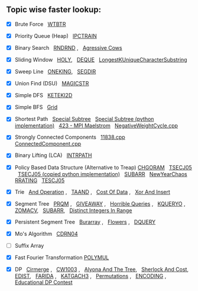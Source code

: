 ## Topic wise faster lookup:

- [x] Brute Force &nbsp; [WTBTR](https://github.com/harshraj22/problem_solving/blob/master/solution/codechef/WTBTR.cpp)

- [x] Priority Queue (Heap) &nbsp; [IPCTRAIN](https://github.com/harshraj22/problem_solving/blob/master/solution/codechef/IPCTRAIN.cpp) 
- [x] Binary Search &nbsp; [RNDRND](https://github.com/harshraj22/problem_solving/blob/master/solution/codechef/RNDRND.cpp) , &nbsp; [Agressive Cows](https://github.com/harshraj22/problem_solving/blob/master/solution/spoj/Aggressive_cows.cpp)

- [x] Sliding Window &nbsp; [HOLY](https://github.com/harshraj22/problem_solving/blob/master/solution/codechef/HOLY.cpp), &nbsp; [DEQUE](https://github.com/harshraj22/problem_solving/blob/master/solution/hacker_rank/DEQUE.cpp) &nbsp; [LongestKUniqueCharacterSubstring](https://github.com/harshraj22/problem_solving/blob/master/solution/geeksforgeeks/LongestKUniqueCharacterSubstring.cpp)

- [x] Sweep Line &nbsp; [ONEKING](https://github.com/harshraj22/problem_solving/blob/master/solution/codechef/ONEKING.cpp),  &nbsp; [SEGDIR](https://github.com/harshraj22/problem_solving/blob/master/solution/codechef/SEGDIR.cpp)

- [x] Union Find (DSU) &nbsp; [MAGICSTR](https://github.com/harshraj22/problem_solving/blob/master/solution/codechef/MAGICSTR.cpp)

- [x] Simple DFS &nbsp; [KETEKI2D](https://github.com/harshraj22/problem_solving/blob/master/solution/codechef/KETEKI2D.cpp)

- [x] Simple BFS &nbsp; [Grid](https://github.com/harshraj22/problem_solving/blob/master/solution/HackerEarth_solutions/Grid.cpp)

- [x] Shortest Path &nbsp; [Special Subtree](https://github.com/harshraj22/problem_solving/blob/master/solution/hacker_rank/SpecialSubtree.cpp) &nbsp; [Special Subtree (python implementation)](https://github.com/harshraj22/problem_solving/blob/master/solution/hacker_rank/SpecialSubtree.py) &nbsp; [423 - MPI Maelstrom](https://github.com/harshraj22/problem_solving/blob/master/solution/uva_solutions/423.cpp) &nbsp; [NegativeWeightCycle.cpp](https://github.com/harshraj22/problem_solving/blob/master/solution/geeksforgeeks/NegativeWeightCycle.cpp)

- [x] Strongly Connected Components  &nbsp; [11838.cpp](https://github.com/harshraj22/problem_solving/blob/master/solution/uva_solutions/11838.cpp)  &nbsp; [ConnectedComponent.cpp](https://github.com/harshraj22/problem_solving/blob/master/solution/hacker_rank/ConnectedComponent.cpp)

- [x] Binary Lifting (LCA) &nbsp; [INTRPATH](https://github.com/harshraj22/problem_solving/blob/master/solution/codechef/INTRPATH.cpp)

- [x] Policy Based Data Structure (Alternative to Treap)  [CHGORAM](https://github.com/harshraj22/problem_solving/blob/master/solution/codechef/CHGORAM.cpp) &nbsp; [TSECJ05](https://github.com/harshraj22/problem_solving/blob/master/solution/codechef/TSECJ05.cpp) &nbsp; [TSECJ05 (copied python implementation)](https://github.com/harshraj22/problem_solving/blob/master/solution/codechef/TSECJ05.py) &nbsp; [SUBARR](https://github.com/harshraj22/problem_solving/blob/master/solution/codechef/SUBARR.py) &nbsp; [NewYearChaos](https://github.com/harshraj22/problem_solving/blob/master/solution/hacker_rank/NewYearChaos.cpp) &nbsp; [RRATING](https://github.com/harshraj22/problem_solving/blob/master/solution/codechef/RRATING.cpp) &nbsp; [TESCJ05](https://github.com/harshraj22/problem_solving/blob/master/solution/codechef/TESCJ05.cpp)

- [x] Trie &nbsp; [And Operation](https://github.com/harshraj22/problem_solving/blob/master/solution/codechef/And_operation.cpp) , &nbsp; [TAAND](https://github.com/harshraj22/problem_solving/blob/master/solution/codechef/TAAND.cpp) , &nbsp; [Cost Of Data](https://github.com/harshraj22/problem_solving/blob/master/solution/HackerEarth_solutions/Cost_of_Data.cpp) , &nbsp; [Xor And Insert](https://github.com/harshraj22/problem_solving/blob/master/solution/HackerEarth_solutions/Xor_and_Insert.cpp) 

- [x] Segment Tree &nbsp; [PRQM](https://github.com/harshraj22/problem_solving/blob/master/solution/codechef/PRMQ.cpp) , &nbsp; [GIVEAWAY](https://github.com/harshraj22/problem_solving/blob/master/solution/spoj/GIVEAWAY.cpp) , &nbsp; [Horrible Queries](https://github.com/harshraj22/problem_solving/blob/master/solution/spoj/Horrible_queries.cpp) , &nbsp; [KQUERYO](https://github.com/harshraj22/problem_solving/blob/master/solution/spoj/KQUERYO_merge_sort_tree.cpp) , &nbsp; [ZOMACV](https://github.com/harshraj22/problem_solving/blob/master/solution/codechef/ZOMACV.cpp), &nbsp; [SUBARR](https://github.com/harshraj22/problem_solving/blob/master/solution/codechef/SUBARR.cpp), &nbsp; [Distinct Integers In Range](https://github.com/harshraj22/problem_solving/blob/master/solution/HackerEarth_solutions/Distinct_Integers_in_Range.cpp)

- [x] Persistent Segment Tree &nbsp; [Burarray](https://github.com/harshraj22/problem_solving/blob/master/solution/codechef/BURARRAY.cpp) , &nbsp; [Flowers](https://github.com/harshraj22/problem_solving/blob/master/solution/atcoder/educational_dp_contest/Q.cpp) , &nbsp; [DQUERY](https://github.com/harshraj22/problem_solving/blob/master/solution/spoj/DQUERY.cpp)

- [x] Mo's Algorithm &nbsp; [CDRN04](https://github.com/harshraj22/problem_solving/blob/master/solution/codechef/CDRN04.cpp)

- [ ] Suffix Array 

- [x] Fast Fourier Transformation [POLYMUL](https://github.com/harshraj22/problem_solving/blob/master/solution/spoj/POLYMUL.cpp)

- [x] DP &nbsp; [Cirmerge](https://github.com/harshraj22/problem_solving/blob/master/solution/codechef/CIRMERGE.cpp) , &nbsp; [CW1003](https://github.com/harshraj22/problem_solving/blob/master/solution/codechef/CW1003.cpp) , &nbsp; [Alyona And The Tree](https://github.com/harshraj22/problem_solving/blob/master/solution/codeforces/Alyona_and_the_Tree.cpp), &nbsp; [Sherlock And Cost](https://github.com/harshraj22/problem_solving/blob/master/solution/hacker_rank/sherlock_and_cost.cpp), &nbsp; [EDIST](https://github.com/harshraj22/problem_solving/blob/master/solution/spoj/EDIST.cpp), &nbsp; [FARIDA](https://github.com/harshraj22/problem_solving/blob/master/solution/spoj/FARIDA.cpp) , &nbsp; [KATGACH3](https://github.com/harshraj22/problem_solving/blob/master/solution/spoj/LATGACH3.cpp) , &nbsp; [Permutations](https://github.com/harshraj22/problem_solving/blob/master/solution/spoj/Permutations.cpp) , &nbsp; [ENCODING](https://github.com/harshraj22/problem_solving/blob/master/solution/codechef/ENCODING.py) , &nbsp; [Educational DP Contest](https://github.com/harshraj22/problem_solving/blob/master/solution/atcoder/educational_dp_contest)

